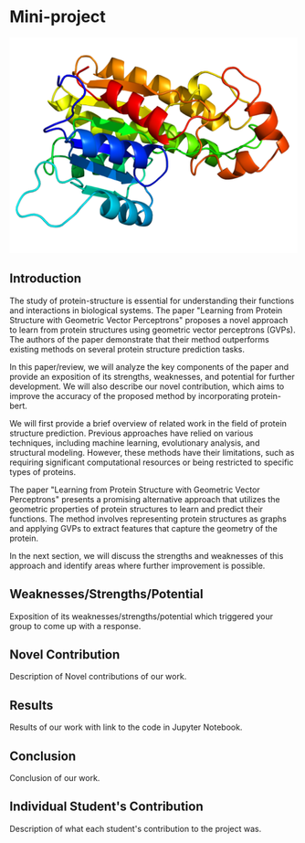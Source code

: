 # Mini-project

![](./images/1200px-DHRS7B_homology_model.png)

## Introduction
The study of protein-structure is essential for understanding their functions and interactions in biological systems. The paper "Learning from Protein Structure with Geometric Vector Perceptrons" proposes a novel approach to learn from protein structures using geometric vector perceptrons (GVPs). The authors of the paper demonstrate that their method outperforms existing methods on several protein structure prediction tasks.

In this paper/review, we will analyze the key components of the paper and provide an exposition of its strengths, weaknesses, and potential for further development. We will also describe our novel contribution, which aims to improve the accuracy of the proposed method by incorporating protein-bert.

We will first provide a brief overview of related work in the field of protein structure prediction. Previous approaches have relied on various techniques, including machine learning, evolutionary analysis, and structural modeling. However, these methods have their limitations, such as requiring significant computational resources or being restricted to specific types of proteins.

The paper "Learning from Protein Structure with Geometric Vector Perceptrons" presents a promising alternative approach that utilizes the geometric properties of protein structures to learn and predict their functions. The method involves representing protein structures as graphs and applying GVPs to extract features that capture the geometry of the protein.

In the next section, we will discuss the strengths and weaknesses of this approach and identify areas where further improvement is possible.

## Weaknesses/Strengths/Potential
Exposition of its weaknesses/strengths/potential which triggered your group to come up with a response.

## Novel Contribution
Description of Novel contributions of our work.

## Results
Results of our work with link to the code in Jupyter Notebook.

## Conclusion
Conclusion of our work.

## Individual Student's Contribution
Description of what each student's contribution to the project was.
